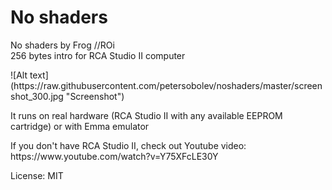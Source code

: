 # No shaders
No shaders by Frog //ROi<br>
256 bytes intro for RCA Studio II computer<br>
<p>
![Alt text](https://raw.githubusercontent.com/petersobolev/noshaders/master/screenshot_300.jpg "Screenshot")

<p>It runs on real hardware (RCA Studio II with any available EEPROM cartridge) or with Emma emulator

<p>If you don't have RCA Studio II, check out Youtube video: https://www.youtube.com/watch?v=Y75XFcLE30Y

<p>License: MIT

